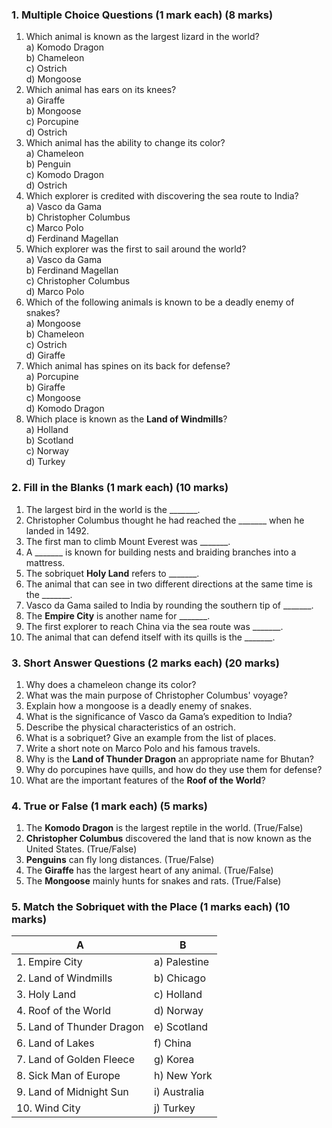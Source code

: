 ### **1. Multiple Choice Questions** (1 mark each)  (8 marks)
1. Which animal is known as the largest lizard in the world?  
   a) Komodo Dragon  
   b) Chameleon  
   c) Ostrich  
   d) Mongoose  
2. Which animal has ears on its knees?  
   a) Giraffe  
   b) Mongoose  
   c) Porcupine  
   d) Ostrich  
3. Which animal has the ability to change its color?  
   a) Chameleon  
   b) Penguin  
   c) Komodo Dragon  
   d) Ostrich  
4. Which explorer is credited with discovering the sea route to India?  
   a) Vasco da Gama  
   b) Christopher Columbus  
   c) Marco Polo  
   d) Ferdinand Magellan  
5. Which explorer was the first to sail around the world?  
   a) Vasco da Gama  
   b) Ferdinand Magellan  
   c) Christopher Columbus  
   d) Marco Polo  
6. Which of the following animals is known to be a deadly enemy of snakes?  
   a) Mongoose  
   b) Chameleon  
   c) Ostrich  
   d) Giraffe  
7. Which animal has spines on its back for defense?  
   a) Porcupine  
   b) Giraffe  
   c) Mongoose  
   d) Komodo Dragon  
8. Which place is known as the **Land of Windmills**?  
   a) Holland  
   b) Scotland  
   c) Norway  
   d) Turkey  
 
### **2. Fill in the Blanks** (1 mark each)  (10 marks)
1. The largest bird in the world is the _______.
2. Christopher Columbus thought he had reached the _______ when he landed in 1492.
3. The first man to climb Mount Everest was _______.
4. A _______ is known for building nests and braiding branches into a mattress.
5. The sobriquet **Holy Land** refers to _______.
6. The animal that can see in two different directions at the same time is the _______.
7. Vasco da Gama sailed to India by rounding the southern tip of _______.
8. The **Empire City** is another name for _______.
9. The first explorer to reach China via the sea route was _______.
10. The animal that can defend itself with its quills is the _______.
 
### **3. Short Answer Questions** (2 marks each)  (20 marks)
1. Why does a chameleon change its color?  
2. What was the main purpose of Christopher Columbus' voyage?  
3. Explain how a mongoose is a deadly enemy of snakes.  
4. What is the significance of Vasco da Gama’s expedition to India?  
5. Describe the physical characteristics of an ostrich.  
6. What is a sobriquet? Give an example from the list of places.  
7. Write a short note on Marco Polo and his famous travels.  
8. Why is the **Land of Thunder Dragon** an appropriate name for Bhutan?  
9. Why do porcupines have quills, and how do they use them for defense?  
10. What are the important features of the **Roof of the World**?

 ### **4. True or False** (1 mark each)  (5 marks)
1. The **Komodo Dragon** is the largest reptile in the world. (True/False)  
2. **Christopher Columbus** discovered the land that is now known as the United States. (True/False)  
3. **Penguins** can fly long distances. (True/False)  
4. The **Giraffe** has the largest heart of any animal. (True/False)  
5. The **Mongoose** mainly hunts for snakes and rats. (True/False)

### **5. Match the Sobriquet with the Place** (1 marks each)  (10 marks)
| **A**                        | **B**           |  
|-------------------------------|-----------------|  
| 1. Empire City               | a) Palestine    |  
| 2. Land of Windmills         | b) Chicago      |  
| 3. Holy Land                 | c) Holland      |  
| 4. Roof of the World         | d) Norway       |  
| 5. Land of Thunder Dragon    | e) Scotland     |  
| 6. Land of Lakes             | f) China        |  
| 7. Land of Golden Fleece     | g) Korea        |  
| 8. Sick Man of Europe        | h) New York     |  
| 9. Land of Midnight Sun      | i) Australia    |  
| 10. Wind City                | j) Turkey       |  

